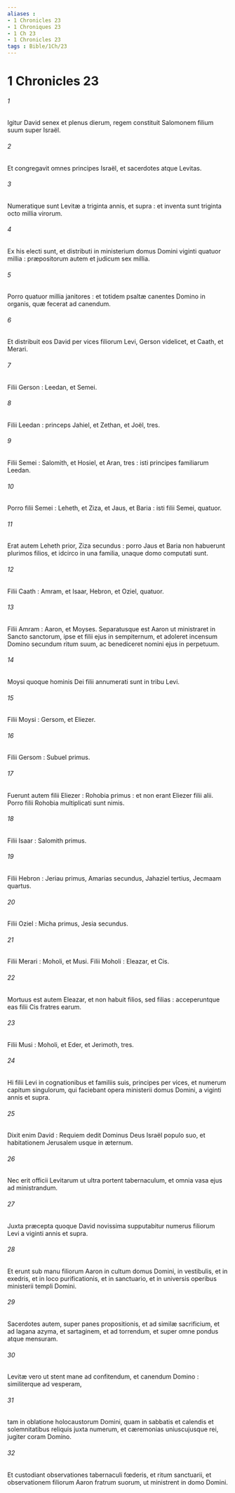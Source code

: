 ```yaml
---
aliases : 
- 1 Chronicles 23
- 1 Chroniques 23
- 1 Ch 23
- 1 Chronicles 23
tags : Bible/1Ch/23
---
```


# 1 Chronicles 23

###### 1
Igitur David senex et plenus dierum, regem constituit Salomonem filium suum super Israël.
###### 2
Et congregavit omnes principes Israël, et sacerdotes atque Levitas.
###### 3
Numeratique sunt Levitæ a triginta annis, et supra : et inventa sunt triginta octo millia virorum.
###### 4
Ex his electi sunt, et distributi in ministerium domus Domini viginti quatuor millia : præpositorum autem et judicum sex millia.
###### 5
Porro quatuor millia janitores : et totidem psaltæ canentes Domino in organis, quæ fecerat ad canendum.
###### 6
Et distribuit eos David per vices filiorum Levi, Gerson videlicet, et Caath, et Merari.
###### 7
Filii Gerson : Leedan, et Semei.
###### 8
Filii Leedan : princeps Jahiel, et Zethan, et Joël, tres.
###### 9
Filii Semei : Salomith, et Hosiel, et Aran, tres : isti principes familiarum Leedan.
###### 10
Porro filii Semei : Leheth, et Ziza, et Jaus, et Baria : isti filii Semei, quatuor.
###### 11
Erat autem Leheth prior, Ziza secundus : porro Jaus et Baria non habuerunt plurimos filios, et idcirco in una familia, unaque domo computati sunt.
###### 12
Filii Caath : Amram, et Isaar, Hebron, et Oziel, quatuor.
###### 13
Filii Amram : Aaron, et Moyses. Separatusque est Aaron ut ministraret in Sancto sanctorum, ipse et filii ejus in sempiternum, et adoleret incensum Domino secundum ritum suum, ac benediceret nomini ejus in perpetuum.
###### 14
Moysi quoque hominis Dei filii annumerati sunt in tribu Levi.
###### 15
Filii Moysi : Gersom, et Eliezer.
###### 16
Filii Gersom : Subuel primus.
###### 17
Fuerunt autem filii Eliezer : Rohobia primus : et non erant Eliezer filii alii. Porro filii Rohobia multiplicati sunt nimis.
###### 18
Filii Isaar : Salomith primus.
###### 19
Filii Hebron : Jeriau primus, Amarias secundus, Jahaziel tertius, Jecmaam quartus.
###### 20
Filii Oziel : Micha primus, Jesia secundus.
###### 21
Filii Merari : Moholi, et Musi. Filii Moholi : Eleazar, et Cis.
###### 22
Mortuus est autem Eleazar, et non habuit filios, sed filias : acceperuntque eas filii Cis fratres earum.
###### 23
Filii Musi : Moholi, et Eder, et Jerimoth, tres.
###### 24
Hi filii Levi in cognationibus et familiis suis, principes per vices, et numerum capitum singulorum, qui faciebant opera ministerii domus Domini, a viginti annis et supra.
###### 25
Dixit enim David : Requiem dedit Dominus Deus Israël populo suo, et habitationem Jerusalem usque in æternum.
###### 26
Nec erit officii Levitarum ut ultra portent tabernaculum, et omnia vasa ejus ad ministrandum.
###### 27
Juxta præcepta quoque David novissima supputabitur numerus filiorum Levi a viginti annis et supra.
###### 28
Et erunt sub manu filiorum Aaron in cultum domus Domini, in vestibulis, et in exedris, et in loco purificationis, et in sanctuario, et in universis operibus ministerii templi Domini.
###### 29
Sacerdotes autem, super panes propositionis, et ad similæ sacrificium, et ad lagana azyma, et sartaginem, et ad torrendum, et super omne pondus atque mensuram.
###### 30
Levitæ vero ut stent mane ad confitendum, et canendum Domino : similiterque ad vesperam,
###### 31
tam in oblatione holocaustorum Domini, quam in sabbatis et calendis et solemnitatibus reliquis juxta numerum, et cæremonias uniuscujusque rei, jugiter coram Domino.
###### 32
Et custodiant observationes tabernaculi fœderis, et ritum sanctuarii, et observationem filiorum Aaron fratrum suorum, ut ministrent in domo Domini.
